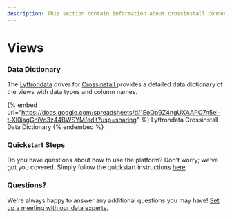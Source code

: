 ```yaml
---
description: This section contain information about crossinstall connector views information
---
```


# Views

### Data Dictionary

The [Lyftrondata](https://www.lyftrondata.com/) driver for [Crossinstall](https://www.lyftrondata.com/integration/Crossinstall/)[ ](https://www.lyftrondata.com/integration/crossinstall/)provides a detailed data dictionary of the views with data types and column names.

{% embed url="https://docs.google.com/spreadsheets/d/1EoQp9Z4ngUXAAPO7n5ei-t-Xl0iagGniVo3z44BWSYM/edit?usp=sharing" %}
Lyftrondata Crossinstall Data Dictionary
{% endembed %}

### Quickstart Steps

Do you have questions about how to use the platform? Don't worry; we've got you covered. Simply follow the quickstart instructions [here](../../../../quickstart-steps.md).

### Questions? <a href="#questions" id="questions"></a>

We're always happy to answer any additional questions you may have! [Set up a meeting with our data experts.](https://www.lyftrondata.com/book-a-meeting/)



